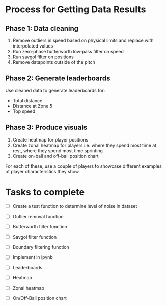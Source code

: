 # Process for Getting Data Results

## Phase 1: Data cleaning
1. Remove outliers in speed based on physical limits and replace with interpolated values
2. Run zero‑phase butterworth low‑pass filter on speed
3. Run savgol filter on positions
4. Remove datapoints outside of the pitch

## Phase 2: Generate leaderboards
Use cleaned data to generate leaderboards for:
- Total distance
- Distance at Zone 5
- Top speed

## Phase 3: Produce visuals
1. Create heatmap for player positions
2. Create zonal heatmap for players i.e. where they spend most time at rest, where they spend most time sprinting
3. Create on-ball and off-ball position chart

For each of these, use a couple of players to showcase different examples of player characteristics they show.

# Tasks to complete

- [ ] Create a test function to determine level of noise in dataset
- [ ] Outlier removal function
- [ ] Butterworth filter function
- [ ] Savgol filter function
- [ ] Boundary filtering function
- [ ] Implement in ipynb

- [ ] Leaderboards
- [ ] Heatmap
- [ ] Zonal heatmap
- [ ] On/Off-Ball position chart